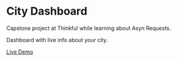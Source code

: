 # City Dashboard

Capstone project at Thinkful while learning about Asyn Requests.

Dashboard with live info about your city.

[Live Demo](https://aamay001.github.io/city-dashboard/)
